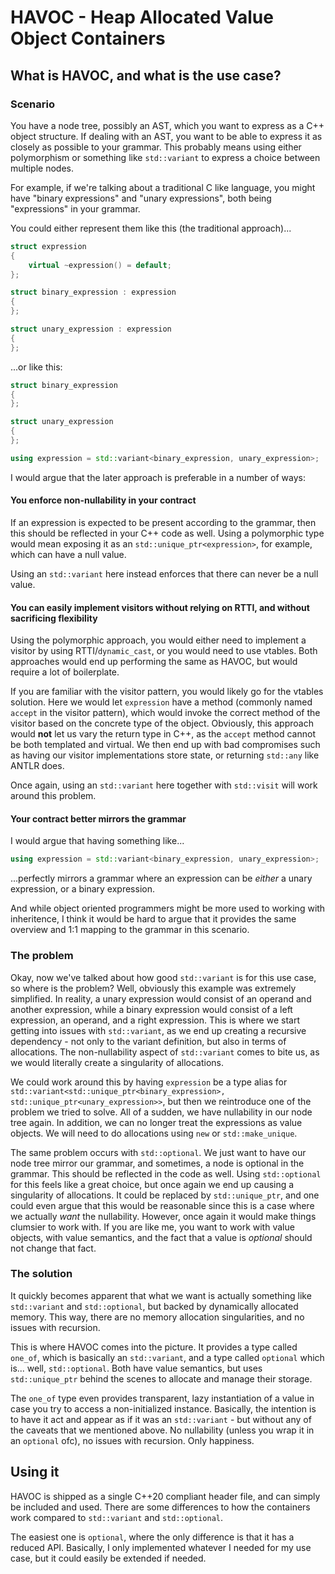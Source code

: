 # HAVOC - Heap Allocated Value Object Containers

## What is HAVOC, and what is the use case?

### Scenario

You have a node tree, possibly an AST, which you want to express as a C++ object structure. If dealing with an AST, you want to be able to express it as closely as possible to your grammar. This probably means using either polymorphism or something like `std::variant` to express a choice between multiple nodes.

For example, if we're talking about a traditional C like language, you might have "binary expressions" and "unary expressions", both being "expressions" in your grammar. 

You could either represent them like this (the traditional approach)...

```cpp
struct expression
{
    virtual ~expression() = default;
};

struct binary_expression : expression
{
};

struct unary_expression : expression
{
};
```
...or like this:

```cpp
struct binary_expression
{
};

struct unary_expression
{
};

using expression = std::variant<binary_expression, unary_expression>;
```

I would argue that the later approach is preferable in a number of ways:

#### You enforce non-nullability in your contract

If an expression is expected to be present according to the grammar, then this should be reflected in your C++ code as well. Using a polymorphic type would mean exposing it as an `std::unique_ptr<expression>`, for example, which can have a null value.

Using an `std::variant` here instead enforces that there can never be a null value.

#### You can easily implement visitors without relying on RTTI, and without sacrificing flexibility

Using the polymorphic approach, you would either need to implement a visitor by using RTTI/`dynamic_cast`, or you would need to use vtables. Both approaches would end up performing the same as HAVOC, but would require a lot of boilerplate.

If you are familiar with the visitor pattern, you would likely go for the vtables solution. Here we would let `expression` have a method (commonly named `accept` in the visitor pattern), which would invoke the correct method of the visitor based on the concrete type of the object. Obviously, this approach would **not** let us vary the return type in C++, as the `accept` method cannot be both templated and virtual. We then end up with bad compromises such as having our visitor implementations store state, or returning `std::any` like ANTLR does.

Once again, using an `std::variant` here together with `std::visit` will work around this problem.

#### Your contract better mirrors the grammar

I would argue that having something like...

```cpp
using expression = std::variant<binary_expression, unary_expression>;
```
...perfectly mirrors a grammar where an expression can be *either* a unary expression, or a binary expression.

And while object oriented programmers might be more used to working with inheritence, I think it would be hard to argue that it provides the same overview and 1:1 mapping to the grammar in this scenario.

### The problem

Okay, now we've talked about how good `std::variant` is for this use case, so where is the problem? Well, obviously this example was extremely simplified. In reality, a unary expression would consist of an operand and another expression, while a binary expression would consist of a left expression, an operand, and a right expression. This is where we start getting into issues with `std::variant`, as we end up creating a recursive dependency - not only to the variant definition, but also in terms of allocations. The non-nullability aspect of `std::variant` comes to bite us, as we would literally create a singularity of allocations.

We could work around this by having `expression` be a type alias for `std::variant<std::unique_ptr<binary_expression>, std::unique_ptr<unary_expression>>`, but then we reintroduce one of the problem we tried to solve. All of a sudden, we have nullability in our node tree again. In addition, we can no longer treat the expressions as value objects. We will need to do allocations using `new` or `std::make_unique`.

The same problem occurs with `std::optional`. We just want to have our node tree mirror our grammar, and sometimes, a node is optional in the grammar. This should be reflected in the code as well. Using `std::optional` for this feels like a great choice, but once again we end up causing a singularity of allocations. It could be replaced by `std::unique_ptr`, and one could even argue that this would be reasonable since this is a case where we actually *want* the nullability. However, once again it would make things clumsier to work with. If you are like me, you want to work with value objects, with value semantics, and the fact that a value is *optional* should not change that fact.

### The solution

It quickly becomes apparent that what we want is actually something like `std::variant` and `std::optional`, but backed by dynamically allocated memory. This way, there are no memory allocation singularities, and no issues with recursion.

This is where HAVOC comes into the picture. It provides a type called `one_of`, which is basically an `std::variant`, and a type called `optional` which is... well, `std::optional`. Both have value semantics, but uses `std::unique_ptr` behind the scenes to allocate and manage their storage.

The `one_of` type even provides transparent, lazy instantiation of a value in case you try to access a non-initialized instance. Basically, the intention is to have it act and appear as if it was an `std::variant` - but without any of the caveats that we mentioned above. No nullability (unless you wrap it in an `optional` ofc), no issues with recursion. Only happiness.

## Using it

HAVOC is shipped as a single C++20 compliant header file, and can simply be included and used. There are some differences to how the containers work compared to `std::variant` and `std::optional`.

The easiest one is `optional`, where the only difference is that it has a reduced API. Basically, I only implemented whatever I needed for my use case, but it could easily be extended if needed.

